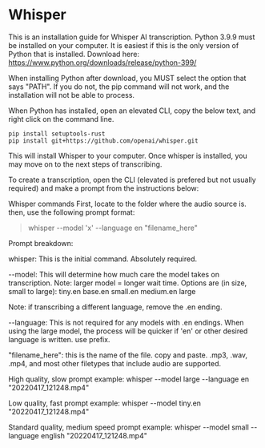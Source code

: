 # Whisper
This is an installation guide for Whisper AI transcription.
Python 3.9.9 must be installed on your computer. It is easiest if this is the only version of Python that is installed. Download here: https://www.python.org/downloads/release/python-399/

When installing Python after download, you MUST select the option that says "PATH". If you do not, the pip command will not work, and the installation will not be able to process.

When Python has installed, open an elevated CLI, copy the below text, and right click on the command line. 
```
pip install setuptools-rust
pip install git+https://github.com/openai/whisper.git
```

This will install Whisper to your computer. 
Once whisper is installed, you may move on to the next steps of transcribing.

To create a transcription, open the CLI (elevated is prefered but not usually required) and make a prompt from the instructions below:

Whisper commands
First, locate to the folder where the audio source is. then, use the following prompt format:
>whisper --model 'x' --language en "filename_here"


Prompt breakdown:


whisper:
This is the initial command. Absolutely required.


--model:
This will determine how much care the model takes on transcription. Note: larger model = longer wait time.
Options are (in size, small to large):
tiny.en
base.en
small.en
medium.en
large

Note: if transcribing a different language, remove the .en ending.


--language:
This is not required for any models with .en endings. When using the large model, the process will be quicker if 'en' or other desired language is written. use prefix.

"filename_here":
this is the name of the file. copy and paste. .mp3, .wav, .mp4, and most other filetypes that include audio are supported.

High quality, slow prompt example:
whisper --model large --language en "20220417_121248.mp4"

Low quality, fast prompt example:
whisper --model tiny.en "20220417_121248.mp4"

Standard quality, medium speed prompt example:
whisper --model small --language english "20220417_121248.mp4"